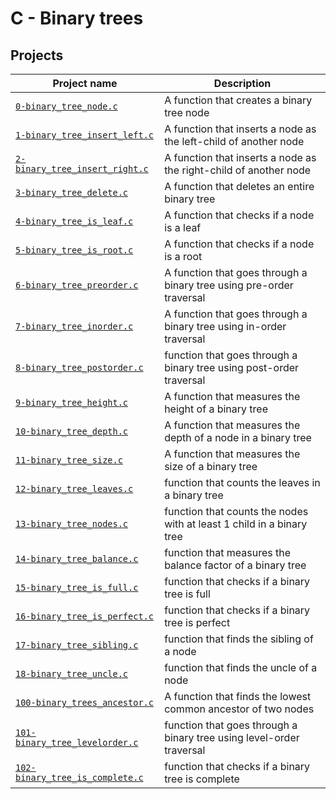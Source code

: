 # C - Binary trees

## Projects

| Project name | Description |
| ------------ | ----------- |
| [`0-binary_tree_node.c`](0-binary_tree_node.c) |  A function that creates a binary tree node|
| [`1-binary_tree_insert_left.c`](01-binary_tree_insert_left.c) |  A function that inserts a node as the left-child of another node|
| [`2-binary_tree_insert_right.c`](2-binary_tree_insert_right.c) | A function that inserts a node as the right-child of another node|
| [`3-binary_tree_delete.c`](3-binary_tree_delete.c) | A function that deletes an entire binary tree|
| [`4-binary_tree_is_leaf.c`](4-binary_tree_is_leaf.c) | A function that checks if a node is a leaf|
| [`5-binary_tree_is_root.c`](5-binary_tree_is_root.c) | A function that checks if a node is a root|
| [`6-binary_tree_preorder.c`](6-binary_tree_preorder.c) | A function that goes through a binary tree using pre-order traversal|
| [`7-binary_tree_inorder.c`](7-binary_tree_inorder.c) | A function that goes through a binary tree using in-order traversal|
| [`8-binary_tree_postorder.c`](8-binary_tree_postorder.c) | function that goes through a binary tree using post-order traversal |
| [`9-binary_tree_height.c`](9-binary_tree_height.c) | A function that measures the height of a binary tree |
| [`10-binary_tree_depth.c`](10-binary_tree_depth.c) | A function that measures the depth of a node in a binary tree |
| [`11-binary_tree_size.c`](11-binary_tree_size.c) | A function that measures the size of a binary tree |
| [`12-binary_tree_leaves.c`](12-binary_tree_leaves.c) | function that counts the leaves in a binary tree |
| [`13-binary_tree_nodes.c`](13-binary_tree_nodes.c) | function that counts the nodes with at least 1 child in a binary tree |
| [`14-binary_tree_balance.c`](14-binary_tree_balance.c) | function that measures the balance factor of a binary tree |
| [`15-binary_tree_is_full.c`](15-binary_tree_is_full.c) | function that checks if a binary tree is full |
| [`16-binary_tree_is_perfect.c`](16-binary_tree_is_perfect.c) | function that checks if a binary tree is perfect |
| [`17-binary_tree_sibling.c`](17-binary_tree_sibling.c) | function that finds the sibling of a node |
| [`18-binary_tree_uncle.c`](18-binary_tree_uncle.c) | function that finds the uncle of a node |
| [`100-binary_trees_ancestor.c`](100-binary_trees_ancestor.c) | A function that finds the lowest common ancestor of two nodes |
| [`101-binary_tree_levelorder.c`](101-binary_tree_levelorder.c) | function that goes through a binary tree using level-order traversal |
| [`102-binary_tree_is_complete.c`](102-binary_tree_is_complete.c) | function that checks if a binary tree is complete |
